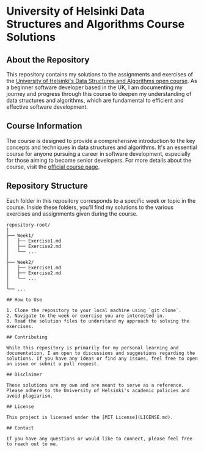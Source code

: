 # University of Helsinki Data Structures and Algorithms Course Solutions

## About the Repository

This repository contains my solutions to the assignments and exercises of the [University of Helsinki's Data Structures and Algorithms open course](https://studies.helsinki.fi/courses/course-unit/otm-3454f318-e121-49c6-aeea-624631b40438/BSCS10031). As a beginner software developer based in the UK, I am documenting my journey and progress through this course to deepen my understanding of data structures and algorithms, which are fundamental to efficient and effective software development.

## Course Information

The course is designed to provide a comprehensive introduction to the key concepts and techniques in data structures and algorithms. It's an essential course for anyone pursuing a career in software development, especially for those aiming to become senior developers. For more details about the course, visit the [official course page](https://studies.helsinki.fi/courses/course-unit/otm-3454f318-e121-49c6-aeea-624631b40438/BSCS10031).

## Repository Structure

Each folder in this repository corresponds to a specific week or topic in the course. Inside these folders, you'll find my solutions to the various exercises and assignments given during the course.

```plaintext
repository-root/
│
├── Week1/
│   ├── Exercise1.md
│   ├── Exercise2.md
│   └── ...
│
├── Week2/
│   ├── Exercise1.md
│   ├── Exercise2.md
│   └── ...
│
└── ...

## How to Use

1. Clone the repository to your local machine using `git clone`.
2. Navigate to the week or exercise you are interested in.
3. Read the solution files to understand my approach to solving the exercises.

## Contributing

While this repository is primarily for my personal learning and documentation, I am open to discussions and suggestions regarding the solutions. If you have any ideas or find any issues, feel free to open an issue or submit a pull request.

## Disclaimer

These solutions are my own and are meant to serve as a reference. Please adhere to the University of Helsinki's academic policies and avoid plagiarism.

## License

This project is licensed under the [MIT License](LICENSE.md).

## Contact

If you have any questions or would like to connect, please feel free to reach out to me.
